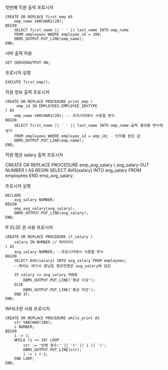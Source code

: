 첫번째 직원 출력 프로시저

```
CREATE OR REPLACE first_emp AS
    emp_name VARCHAR2(20);
BEGIN
    SELECT first_name || ' ' || last_name INTO emp_name
    FROM employees WHERE employee_id = 100;
    DBMS_OUTPUT.PUT_LINE(emp_name);
END;
```

서버 출력 허용

```
SET SERVEROUTPUT ON;
```

프로시저 실행
```
EXECUTE first_emp();
```

직원 정보 출력 프로시저

```
CREATE OR REPLACE PROCEDURE print_emp (
     emp_id IN EMPLOYEES.EMPLOYEE_ID%TYPE
) AS
    emp_name VARCHAR2(20); -- 프리시저에서 사용할 변수
BEGIN
    SELECT first_name || ' ' || last_name INTO emp_name-출력 결과를 변수에 넣기
    FROM employees WHERE employee_id = emp_id; - 인자를 받은 값
    DBMS_OUTPUT.PUT_LINE(emp_name);
END;
```

직원 평균 salary 출력 프로시저

CREATE OR REPLACE PROCEDURE emp_avg_salary (
    avg_salary OUT NUMBER
) AS
BEGIN
    SELECT AVG(salary) INTO avg_salary
    FROM employees
END emp_avg_salary;

프로시저 실행
```
DECLARE
    avg_salary NUMBER;
BEGIN
    emp_avg_salary(avg_salary);
    DBMS_OUTPUT.PUT_LINE(avg_salary);
END;
```

IF ELSE 문 사용 프로시저
```
CREATE OR REPLACE PROCEDURE if_salary (
    salary IN NUMBER // 파라미터
) AS
    avg_salary NUMBER; --프로시저에서 사용할 변수
BEGIN
    SELECT AVG(salary) INTO avg_salary FROM employees;  
    --쿼리는 여기서 끝났음 평균연봉은 avg_salary에 담김

    IF salary >= avg_salary THEN
        DBMS_OUTPUT.PUT_LINE('평균 이상');
    ELSE
        DBMS_OUTPUT.PUT_LINE('평균 미만');
    END IF;
END;
```

WHILE문 사용 프로시저
```
CREATE OR REPLACE PROCEDURE while_print AS
    str VARCHAR(100);
    i NUMBER;
BEGIN
    i := 1;
    WHILE (i <= 10) LOOP
        str := '반복 횟수:' || '(' || i || ')';
        DBMS_OUTPUT.PUT_LINE(str);
        i := i + 1;
    END LOOP;
END;
```


